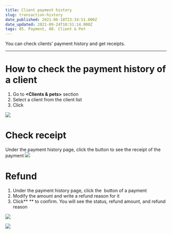 ```yaml
---
title: Client payment history
slug: transaction-history
date_published: 2021-06-18T23:34:51.000Z
date_updated: 2021-09-24T10:51:14.000Z
tags: 05. Payment, 08. Client & Pet
---
```


You can check clients' payment history and get receipts.

---

# How to check the payment history of a client

1. Go to **<Clients & pets>** section
2. Select a client from the client list
3. Click **<Payment history>**

![](__GHOST_URL__/content/images/2021/06/payment-history.png)
# Check receipt

Under the payment history page, click the **<Receipt>** button to see the receipt of the payment
![](__GHOST_URL__/content/images/2021/06/receipt.png)
# Refund

1. Under the payment history page, click the **<Refund>**  button of a payment
2. Modify the amount and write a refund reason for it
3. Click** <Refund>** to confirm. You will see the status, refund amount, and refund reason

![](__GHOST_URL__/content/images/2021/06/refund-1.png)

![](__GHOST_URL__/content/images/2021/06/refund1.png)
